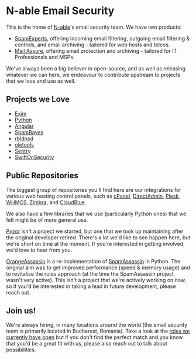 # N-able Email Security

This is the home of [N-able](https://n-able.com)'s email security team. We have two products:

* [SpamExperts](https://spamexperts.com), offering incoming email filtering, outgoing email filtering & controls, and email archiving - tailored for web hosts and telcos.
* [Mail Assure](https://www.n-able.com/products/mail-assure), offering email protection and archiving - tailored for IT Professionals and MSPs.

We've always been a big believer in open-source, and as well as releasing whatever we can here, we endeavour to contribute upstream to projects that we love and use as well.

## Projects we Love

* [Exim](https://github.com/exim)
* [Python](https://github.com/python)
* [Angular](https://github.com/angular)
* [SpamBayes](https://sourceforge.net/projects/spambayes)
* [rbldnsd](https://github.com/spamhaus/rbldnsd)
* [oletools](https://github.com/decalage2/oletools)
* [Sentry](https://github.com/getsentry/)
* [SwiftOnSecurity](https://github.com/SwiftOnSecurity)

## Public Repositories

The biggest group of repositories you'll find here are our integrations for various web hosting control panels, such as [cPanel](https://github.com/SpamExperts/cpanel-addon), [DirectAdmin](https://github.com/SpamExperts/directadmin-addon), [Plesk](https://github.com/SpamExperts/plesk-extension), [WHMCS](https://github.com/SpamExperts/whmcs-addon), [Zimbra](https://github.com/SpamExperts/zimbra-addon), and [CloudBlue](https://github.com/SpamExperts/aps2-addon).

We also have a few libraries that we use (particularly Python ones) that we felt might be of more general use.

[Pyzor](https://github.com/SpamExperts/pyzor) isn't a project we started, but one that we took up maintaining after the original developer retired. There's a lot we'd like to see happen here, but we're short on time at the moment. If you're interested in getting involved, we'd love to hear from you.

[OrangeAssassin](https://github.com/SpamExperts/OrangeAssassin) is a re-implementation of [SpamAssassin](http://spamassassin.apache.org) in Python. The original aim was to get improved performance (speed & memory usage) and to revitalise the rules approach (at the time the SpamAssassin project wasn't very active). This isn't a project that we're actively working on now, so if you'd be interested in taking a lead in future development, please reach out.

## Join us!

We're always hiring, in many locations around the world (the email security team is primarily located in Bucharest, Romania). Take a look at the [roles we currently have open](https://careers.n-able.com/) but if you don't find the perfect match and you know that you'd be a great fit with us, please also reach out to talk about possibilities.
